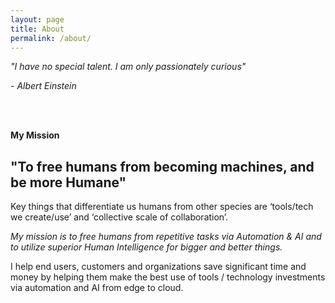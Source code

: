 ```yaml
---
layout: page
title: About
permalink: /about/
---
```


<p><i>"I have no special talent. I am only passionately curious"</i></p>
<p><i>- Albert Einstein</i></p>
<br />
<br />

<p><b>My Mission</b></p>
<h2>"To free humans from becoming machines, and be more Humane"</h2>

<p>Key things that differentiate us humans from other species are ‘tools/tech we create/use’ and ‘collective scale of collaboration’.</p>

<p><i>My mission is to free humans from repetitive tasks via Automation & AI and to utilize superior Human Intelligence for bigger and better things.</i></p>

<p>I help end users, customers and organizations save significant time and money by helping them make the best use of tools / technology investments via automation and AI from edge to cloud.</p>
